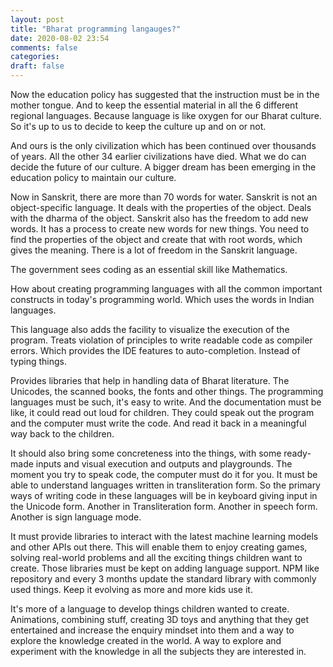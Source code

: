```yaml
---
layout: post
title: "Bharat programming langauges?"
date: 2020-08-02 23:54
comments: false
categories:
draft: false
---
```


Now the education policy has suggested that the instruction must be in the mother tongue. And to keep the essential material in all the 6 different regional languages. Because language is like oxygen for our Bharat culture. So it's up to us to decide to keep the culture up and on or not.

And ours is the only civilization which has been continued over thousands of years. All the other 34 earlier civilizations have died. What we do can decide the future of our culture. A bigger dream has been emerging in the education policy to maintain our culture.

Now in Sanskrit, there are more than 70 words for water. Sanskrit is not an object-specific language. It deals with the properties of the object. Deals with the dharma of the object. Sanskrit also has the freedom to add new words. It has a process to create new words for new things. You need to find the properties of the object and create that with root words, which gives the meaning. There is a lot of freedom in the Sanskrit language.

The government sees coding as an essential skill like Mathematics.

How about creating programming languages with all the common important constructs in today's programming world. Which uses the words in Indian languages.

This language also adds the facility to visualize the execution of the program. Treats violation of principles to write readable code as compiler errors. Which provides the IDE features to auto-completion. Instead of typing things.

Provides libraries that help in handling data of Bharat literature. The Unicodes, the scanned books, the fonts and other things. The programming languages must be such, it's easy to write. And the documentation must be like, it could read out loud for children. They could speak out the program and the computer must write the code. And read it back in a meaningful way back to the children.

It should also bring some concreteness into the things, with some ready-made inputs and visual execution and outputs and playgrounds. The moment you try to speak code, the computer must do it for you. It must be able to understand languages written in transliteration form. So the primary ways of writing code in these languages will be in keyboard giving input in the Unicode form. Another in Transliteration form. Another in speech form. Another is sign language mode.

It must provide libraries to interact with the latest machine learning models and other APIs out there. This will enable them to enjoy creating games, solving real-world problems and all the exciting things children want to create. Those libraries must be kept on adding language support. NPM like repository and every 3 months update the standard library with commonly used things. Keep it evolving as more and more kids use it.

It's more of a language to develop things children wanted to create. Animations, combining stuff, creating 3D toys and anything that they get entertained and increase the enquiry mindset into them and a way to explore the knowledge created in the world. A way to explore and experiment with the knowledge in all the subjects they are interested in.

